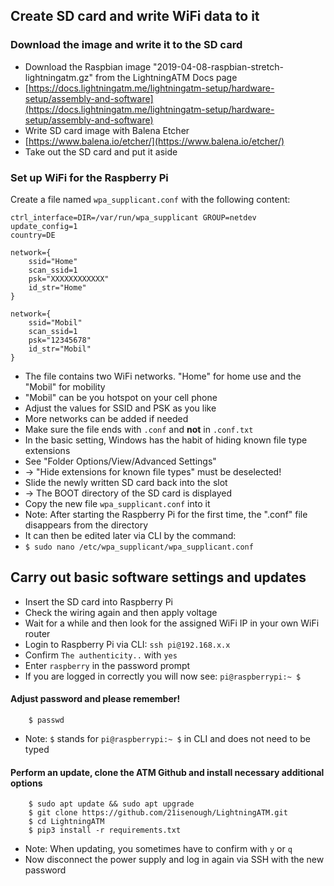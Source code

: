 ## Create SD card and write WiFi data to it

### Download the image and write it to the SD card

- Download the Raspbian image "2019-04-08-raspbian-stretch-lightningatm.gz" from the LightningATM Docs page
- [https://docs.lightningatm.me/lightningatm-setup/hardware-setup/assembly-and-software](https://docs.lightningatm.me/lightningatm-setup/hardware-setup/assembly-and-software)
- Write SD card image with Balena Etcher
- [https://www.balena.io/etcher/](https://www.balena.io/etcher/)
- Take out the SD card and put it aside

### Set up WiFi for the Raspberry Pi

Create a file named `wpa_supplicant.conf` with the following content:

```
ctrl_interface=DIR=/var/run/wpa_supplicant GROUP=netdev
update_config=1
country=DE

network={
	ssid="Home"
	scan_ssid=1
	psk="XXXXXXXXXXXX"
	id_str="Home"
}

network={
	ssid="Mobil"
	scan_ssid=1
	psk="12345678"
	id_str="Mobil"
}
```

- The file contains two WiFi networks. "Home" for home use and the "Mobil" for mobility
- "Mobil" can be you hotspot on your cell phone 
- Adjust the values ​​for SSID and PSK as you like
- More networks can be added if needed
- Make sure the file ends with `.conf` and **not** in `.conf.txt`
- In the basic setting, Windows has the habit of hiding known file type extensions
- See "Folder Options/View/Advanced Settings"
- -> "Hide extensions for known file types" must be deselected!
- Slide the newly written SD card back into the slot
- -> The BOOT directory of the SD card is displayed
- Copy the new file `wpa_supplicant.conf` into it
- Note: After starting the Raspberry Pi for the first time, the ".conf" file disappears from the directory
- It can then be edited later via CLI by the command:
- `$ sudo nano /etc/wpa_supplicant/wpa_supplicant.conf`

## Carry out basic software settings and updates

- Insert the SD card into Raspberry Pi
- Check the wiring again and then apply voltage
- Wait for a while and then look for the assigned WiFi IP in your own WiFi router
- Login to Raspberry Pi via CLI: `ssh pi@192.168.x.x`
- Confirm `The authenticity..` with `yes`
- Enter `raspberry` in the password prompt
- If you are logged in correctly you will now see: `pi@raspberrypi:~ $`

#### Adjust password and please remember!

```
	$ passwd
```

- Note: `$` stands for `pi@raspberrypi:~ $` in CLI and does not need to be typed

#### Perform an update, clone the ATM Github and install necessary additional options

```
	$ sudo apt update && sudo apt upgrade
	$ git clone https://github.com/21isenough/LightningATM.git
	$ cd LightningATM
	$ pip3 install -r requirements.txt
```

- Note: When updating, you sometimes have to confirm with `y` or `q`
- Now disconnect the power supply and log in again via SSH with the new password
